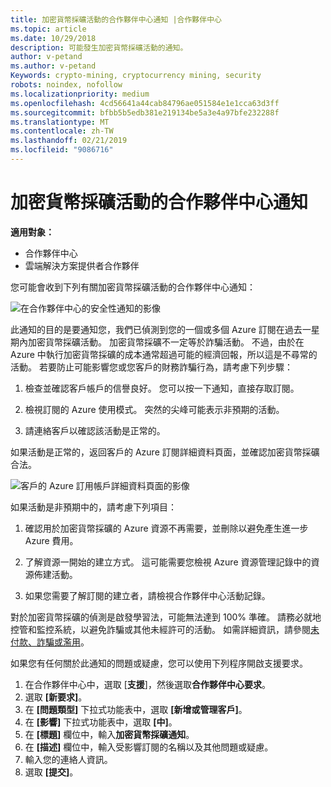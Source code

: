 ```yaml
---
title: 加密貨幣採礦活動的合作夥伴中心通知 |合作夥伴中心
ms.topic: article
ms.date: 10/29/2018
description: 可能發生加密貨幣採礦活動的通知。
author: v-petand
ms.author: v-petand
Keywords: crypto-mining, cryptocurrency mining, security
robots: noindex, nofollow
ms.localizationpriority: medium
ms.openlocfilehash: 4cd56641a44cab84796ae051584e1e1cca63d3ff
ms.sourcegitcommit: bfbb5b5edb381e219134be5a3e4a97bfe232288f
ms.translationtype: MT
ms.contentlocale: zh-TW
ms.lasthandoff: 02/21/2019
ms.locfileid: "9086716"
---
```

# <a name="partner-center-notification-for-cryptocurrency-mining-activity"></a>加密貨幣採礦活動的合作夥伴中心通知

**適用對象：**

-  合作夥伴中心
-  雲端解決方案提供者合作夥伴

您可能會收到下列有關加密貨幣採礦活動的合作夥伴中心通知：
 
![在合作夥伴中心的安全性通知的影像](images/crypto1.png)

此通知的目的是要通知您，我們已偵測到您的一個或多個 Azure 訂閱在過去一星期內加密貨幣採礦活動。 加密貨幣採礦不一定等於詐騙活動。 不過，由於在 Azure 中執行加密貨幣採礦的成本通常超過可能的經濟回報，所以這是不尋常的活動。 若要防止可能影響您或您客戶的財務詐騙行為，請考慮下列步驟：

1.  檢查並確認客戶帳戶的信譽良好。 您可以按一下通知，直接存取訂閱。

2.  檢視訂閱的 Azure 使用模式。 突然的尖峰可能表示非預期的活動。

3.  請連絡客戶以確認該活動是正常的。

如果活動是正常的，返回客戶的 Azure 訂閱詳細資料頁面，並確認加密貨幣採礦合法。 


![客戶的 Azure 訂用帳戶詳細資料頁面的影像](images/crypto2.png)

如果活動是非預期中的，請考慮下列項目：

1.  確認用於加密貨幣採礦的 Azure 資源不再需要，並刪除以避免產生進一步 Azure 費用。

2.  了解資源一開始的建立方式。 這可能需要您檢視 Azure 資源管理記錄中的資源佈建活動。

3.  如果您需要了解訂閱的建立者，請檢視合作夥伴中心活動記錄。

對於加密貨幣採礦的偵測是啟發學習法，可能無法達到 100% 準確。 請務必就地控管和監控系統，以避免詐騙或其他未經許可的活動。 如需詳細資訊，請參閱[未付款、詐騙或濫用](https://docs.microsoft.com/partner-center/non-payment--fraud--or-misuse)。

如果您有任何關於此通知的問題或疑慮，您可以使用下列程序開啟支援要求。

1.  在合作夥伴中心中，選取 [**支援**]，然後選取**合作夥伴中心要求**。
3.  選取 **\[新要求\]**。 
4.  在 **\[問題類型\]** 下拉式功能表中，選取 **\[新增或管理客戶\]**。
5.  在 **\[影響\]** 下拉式功能表中，選取 **\[中\]**。
6.  在 **\[標題\]** 欄位中，輸入**加密貨幣採礦通知**。
7.  在 **\[描述\]** 欄位中，輸入受影響訂閱的名稱以及其他問題或疑慮。 
8.  輸入您的連絡人資訊。
9.  選取 **\[提交\]**。



